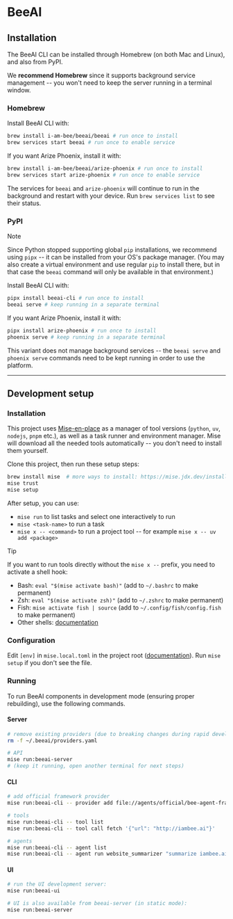 # BeeAI

## Installation

The BeeAI CLI can be installed through Homebrew (on both Mac and Linux), and also from PyPI.

We **recommend Homebrew** since it supports background service management -- you won't need to keep the server running in a terminal window.

### Homebrew

Install BeeAI CLI with:

```sh
brew install i-am-bee/beeai/beeai # run once to install
brew services start beeai # run once to enable service
```

If you want Arize Phoenix, install it with:

```sh
brew install i-am-bee/beeai/arize-phoenix # run once to install
brew services start arize-phoenix # run once to enable service
```

The services for `beeai` and `arize-phoenix` will continue to run in the background and restart with your device. Run `brew services list` to see their status.

### PyPI

> [!NOTE]
> Since Python stopped supporting global `pip` installations, we recommend using `pipx` -- it can be installed from your OS's package manager. (You may also create a virtual environment and use regular `pip` to install there, but in that case the `beeai` command will only be available in that environment.)

Install BeeAI CLI with:

```sh
pipx install beeai-cli # run once to install
beeai serve # keep running in a separate terminal
```

If you want Arize Phoenix, install it with:

```sh
pipx install arize-phoenix # run once to install
phoenix serve # keep running in a separate terminal
```

This variant does not manage background services -- the `beeai serve` and `phoenix serve` commands need to be kept running in order to use the platform.

---

## Development setup

### Installation

This project uses [Mise-en-place](https://mise.jdx.dev/) as a manager of tool versions (`python`, `uv`, `nodejs`, `pnpm` etc.), as well as a task runner and environment manager. Mise will download all the needed tools automatically -- you don't need to install them yourself.

Clone this project, then run these setup steps:

```sh
brew install mise  # more ways to install: https://mise.jdx.dev/installing-mise.html
mise trust
mise setup
```

After setup, you can use:
- `mise run` to list tasks and select one interactively to run
- `mise <task-name>` to run a task
- `mise x -- <command>` to run a project tool -- for example `mise x -- uv add <package>`

> [!TIP]
> If you want to run tools directly without the `mise x --` prefix, you need to activate a shell hook:
> - Bash: `eval "$(mise activate bash)"` (add to `~/.bashrc` to make permanent)
> - Zsh: `eval "$(mise activate zsh)"` (add to `~/.zshrc` to make permanent)
> - Fish: `mise activate fish | source` (add to `~/.config/fish/config.fish` to make permanent)
> - Other shells: [documentation](https://mise.jdx.dev/installing-mise.html#shells)

### Configuration

Edit `[env]` in `mise.local.toml` in the project root ([documentation](https://mise.jdx.dev/environments/)). Run `mise setup` if you don't see the file.

### Running

To run BeeAI components in development mode (ensuring proper rebuilding), use the following commands.

#### Server

```sh
# remove existing providers (due to breaking changes during rapid development)
rm -f ~/.beeai/providers.yaml

# API
mise run:beeai-server
# (keep it running, open another terminal for next steps)
```

#### CLI

```sh
# add official framework provider 
mise run:beeai-cli -- provider add file://agents/official/bee-agent-framework/beeai-provider.yaml

# tools
mise run:beeai-cli -- tool list
mise run:beeai-cli -- tool call fetch '{"url": "http://iambee.ai"}'

# agents
mise run:beeai-cli -- agent list
mise run:beeai-cli -- agent run website_summarizer "summarize iambee.ai"
```

#### UI

```sh
# run the UI development server:
mise run:beeai-ui

# UI is also available from beeai-server (in static mode):
mise run:beeai-server
```